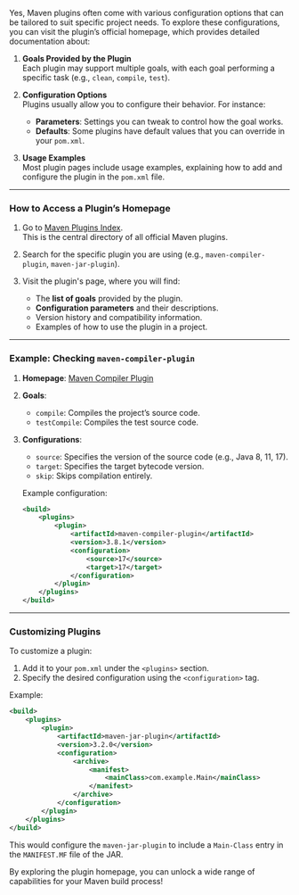 Yes, Maven plugins often come with various configuration options that can be tailored to suit specific project needs. To explore these configurations, you can visit the plugin’s official homepage, which provides detailed documentation about:

1. **Goals Provided by the Plugin**  
   Each plugin may support multiple goals, with each goal performing a specific task (e.g., `clean`, `compile`, `test`).

2. **Configuration Options**  
   Plugins usually allow you to configure their behavior. For instance:
   - **Parameters**: Settings you can tweak to control how the goal works.
   - **Defaults**: Some plugins have default values that you can override in your `pom.xml`.

3. **Usage Examples**  
   Most plugin pages include usage examples, explaining how to add and configure the plugin in the `pom.xml` file.

---

### **How to Access a Plugin’s Homepage**
1. Go to [Maven Plugins Index](https://maven.apache.org/plugins/).  
   This is the central directory of all official Maven plugins.
   
2. Search for the specific plugin you are using (e.g., `maven-compiler-plugin`, `maven-jar-plugin`).

3. Visit the plugin's page, where you will find:
   - The **list of goals** provided by the plugin.
   - **Configuration parameters** and their descriptions.
   - Version history and compatibility information.
   - Examples of how to use the plugin in a project.

---

### **Example: Checking `maven-compiler-plugin`**
1. **Homepage**: [Maven Compiler Plugin](https://maven.apache.org/plugins/maven-compiler-plugin/)
2. **Goals**:
   - `compile`: Compiles the project’s source code.
   - `testCompile`: Compiles the test source code.

3. **Configurations**:
   - `source`: Specifies the version of the source code (e.g., Java 8, 11, 17).
   - `target`: Specifies the target bytecode version.
   - `skip`: Skips compilation entirely.

   Example configuration:
   ```xml
   <build>
       <plugins>
           <plugin>
               <artifactId>maven-compiler-plugin</artifactId>
               <version>3.8.1</version>
               <configuration>
                   <source>17</source>
                   <target>17</target>
               </configuration>
           </plugin>
       </plugins>
   </build>
   ```

---

### **Customizing Plugins**
To customize a plugin:
1. Add it to your `pom.xml` under the `<plugins>` section.
2. Specify the desired configuration using the `<configuration>` tag.

Example:
```xml
<build>
    <plugins>
        <plugin>
            <artifactId>maven-jar-plugin</artifactId>
            <version>3.2.0</version>
            <configuration>
                <archive>
                    <manifest>
                        <mainClass>com.example.Main</mainClass>
                    </manifest>
                </archive>
            </configuration>
        </plugin>
    </plugins>
</build>
```

This would configure the `maven-jar-plugin` to include a `Main-Class` entry in the `MANIFEST.MF` file of the JAR.  

By exploring the plugin homepage, you can unlock a wide range of capabilities for your Maven build process!
